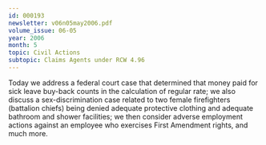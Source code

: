 ```yaml
---
id: 000193
newsletter: v06n05may2006.pdf
volume_issue: 06-05
year: 2006
month: 5
topic: Civil Actions
subtopic: Claims Agents under RCW 4.96
---
```


Today we address a federal court case that determined that money paid for sick leave buy-back counts in the calculation of regular rate; we also discuss a sex-discrimination case related to  two female firefighters (battalion chiefs) being denied adequate protective clothing and adequate bathroom and shower facilities; we then consider adverse employment actions against
an employee who exercises First Amendment rights, and much more.
